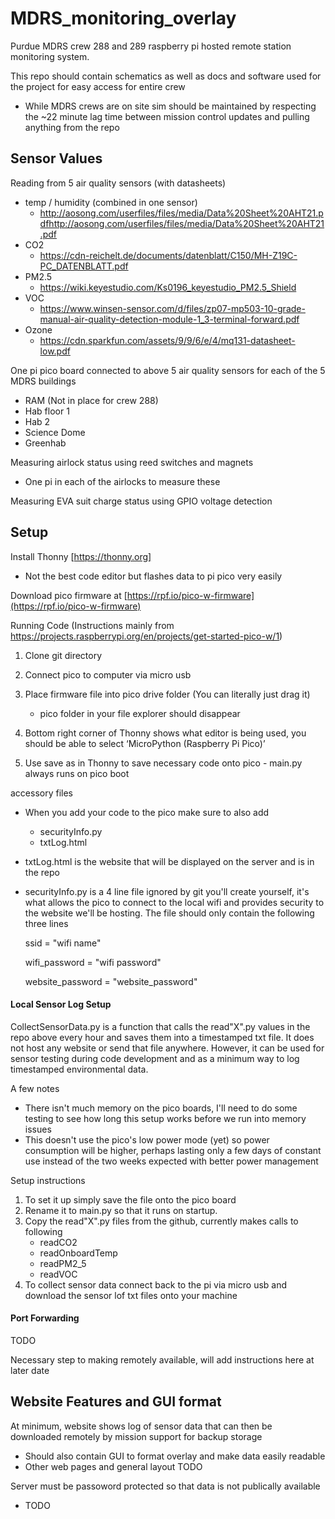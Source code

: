 # MDRS_monitoring_overlay
Purdue MDRS crew 288 and 289 raspberry pi hosted remote station monitoring system.

This repo should contain schematics as well as docs and software used for the project for easy access for entire crew
  - While MDRS crews are on site sim should be maintained by respecting the ~22 minute lag time between mission control updates and pulling anything from the repo

## Sensor Values
Reading from 5 air quality sensors (with datasheets)
 - temp / humidity (combined in one sensor)
   - http://aosong.com/userfiles/files/media/Data%20Sheet%20AHT21.pdfhttp://aosong.com/userfiles/files/media/Data%20Sheet%20AHT21.pdf 
 - CO2
   - https://cdn-reichelt.de/documents/datenblatt/C150/MH-Z19C-PC_DATENBLATT.pdf
 - PM2.5
   - https://wiki.keyestudio.com/Ks0196_keyestudio_PM2.5_Shield
 - VOC
   - https://www.winsen-sensor.com/d/files/zp07-mp503-10-grade-manual-air-quality-detection-module-1_3-terminal-forward.pdf
 - Ozone
   - https://cdn.sparkfun.com/assets/9/9/6/e/4/mq131-datasheet-low.pdf

One pi pico board connected to above 5 air quality sensors for each of the 5 MDRS buildings
 - RAM (Not in place for crew 288)
 - Hab floor 1
 - Hab 2
 - Science Dome
 - Greenhab
   
Measuring airlock status using reed switches and magnets
 - One pi in each of the airlocks to measure these

Measuring EVA suit charge status using GPIO voltage detection

## Setup
Install Thonny [https://thonny.org]
  - Not the best code editor but flashes data to pi pico very easily

Download pico firmware at [https://rpf.io/pico-w-firmware](https://rpf.io/pico-w-firmware)

Running Code (Instructions mainly from https://projects.raspberrypi.org/en/projects/get-started-pico-w/1)
  1. Clone git directory
  2. Connect pico to computer via micro usb
  3. Place firmware file into pico drive folder (You can literally just drag it)

     - pico folder in your file explorer should disappear
  
  5. Bottom right corner of Thonny shows what editor is being used, you should be able to select  ‘MicroPython (Raspberry Pi Pico)’ 
  6. Use save as in Thonny to save necessary code onto pico
    - main.py always runs on pico boot

accessory files
  - When you add your code to the pico make sure to also add
      - securityInfo.py
      - txtLog.html
  - txtLog.html is the website that will be displayed on the server and is in the repo
  - securityInfo.py is a 4 line file ignored by git you'll create yourself, it's what allows the pico to connect to the local wifi and provides security to the website we'll be hosting. The file should only contain the following three lines

      ssid = "wifi name"
    
      wifi_password = "wifi password"

      website_password = "website_password"
    
#### Local Sensor Log Setup

CollectSensorData.py is a function that calls the read"X".py values in the repo above every hour and saves them into a timestamped txt file. It does not host any website or send that file anywhere. However, it can be used for sensor testing during code development and as a minimum way to log timestamped environmental data.

A few notes
- There isn't much memory on the pico boards, I'll need to do some testing to see how long this setup works before we run into memory issues
- This doesn't use the pico's low power mode (yet) so power consumption will be higher, perhaps lasting only a few days of constant use instead of the two weeks expected with better power management 

Setup instructions
1. To set it up simply save the file onto the pico board
2. Rename it to main.py so that it runs on startup.
3. Copy the read"X".py files from the github, currently makes calls to following
    - readCO2
    - readOnboardTemp
    - readPM2_5
    - readVOC
4. To collect sensor data connect back to the pi via micro usb and download the sensor lof txt files onto your machine


#### Port Forwarding
TODO

Necessary step to making remotely available, will add instructions here at later date

## Website Features and GUI format
At minimum, website shows log of sensor data that can then be downloaded remotely by mission support for backup storage
  - Should also contain GUI to format overlay and make data easily readable
  - Other web pages and general layout TODO
    
Server must be passoword protected so that data is not publically available
  - TODO
